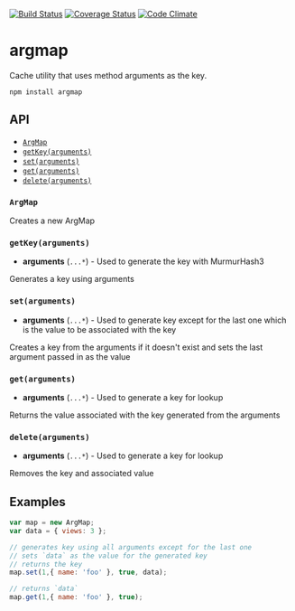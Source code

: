 [![Build Status](https://travis-ci.org/esco/argmap.svg?branch=master)](https://travis-ci.org/esco/argmap) [![Coverage Status](https://img.shields.io/coveralls/esco/argmap.svg)](https://coveralls.io/r/esco/argmap) [![Code Climate](https://codeclimate.com/github/esco/argmap/badges/gpa.svg)](https://codeclimate.com/github/esco/argmap)

argmap
========

Cache utility that uses method arguments as the key.

```
npm install argmap
```

## API

* [`ArgMap`](#argmap)
* [`getKey(arguments)`](#getkeyarguments)
* [`set(arguments)`](#setarguments)
* [`get(arguments)`](#getarguments)
* [`delete(arguments)`](#deletearguments)

### `ArgMap`

Creates a new ArgMap
### `getKey(arguments)`
* **arguments** (`...*`) - Used to generate the key with MurmurHash3

Generates a key using arguments
### `set(arguments)`
* **arguments** (`...*`) - Used to generate key except for the last one which is the value to be associated with the key

Creates a key from the arguments if it doesn't exist and sets the last argument passed in as the value
### `get(arguments)`
* **arguments** (`...*`) - Used to generate a key for lookup

Returns the value associated with the key generated from the arguments
### `delete(arguments)`
* **arguments** (`...*`) - Used to generate a key for lookup

Removes the key and associated value

## Examples

```javascript
var map = new ArgMap;
var data = { views: 3 };

// generates key using all arguments except for the last one
// sets `data` as the value for the generated key
// returns the key
map.set(1,{ name: 'foo' }, true, data);

// returns `data`
map.get(1,{ name: 'foo' }, true);
```